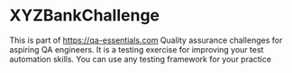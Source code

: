 # XYZBankChallenge
This is part of https://qa-essentials.com Quality assurance challenges for aspiring QA engineers. It is a testing exercise for improving your test automation skills. You can use any testing framework for your practice
